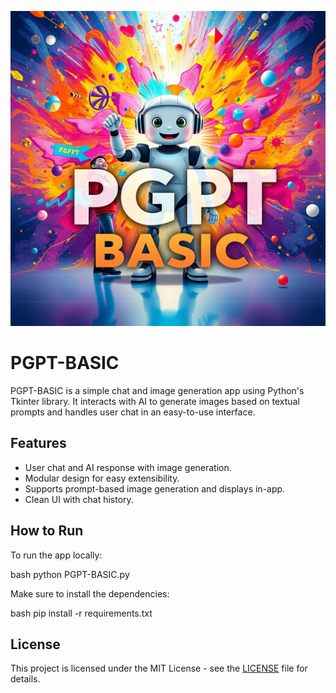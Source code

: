 ![PGPT-BASIC LOGO](https://github.com/Tolerable/PGPT-BASIC/blob/main/PGPT-BASIC.png)

# PGPT-BASIC

PGPT-BASIC is a simple chat and image generation app using Python's Tkinter library. It interacts with AI to generate images based on textual prompts and handles user chat in an easy-to-use interface.

## Features
- User chat and AI response with image generation.
- Modular design for easy extensibility.
- Supports prompt-based image generation and displays in-app.
- Clean UI with chat history.

## How to Run

To run the app locally:

bash
python PGPT-BASIC.py


Make sure to install the dependencies:

bash
pip install -r requirements.txt


## License

This project is licensed under the MIT License - see the [LICENSE](LICENSE) file for details.
